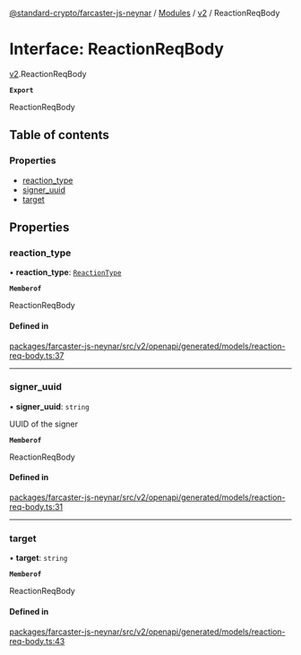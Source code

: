 [@standard-crypto/farcaster-js-neynar](../README.md) / [Modules](../modules.md) / [v2](../modules/v2.md) / ReactionReqBody

# Interface: ReactionReqBody

[v2](../modules/v2.md).ReactionReqBody

**`Export`**

ReactionReqBody

## Table of contents

### Properties

- [reaction\_type](v2.ReactionReqBody.md#reaction_type)
- [signer\_uuid](v2.ReactionReqBody.md#signer_uuid)
- [target](v2.ReactionReqBody.md#target)

## Properties

### reaction\_type

• **reaction\_type**: [`ReactionType`](../enums/v2.ReactionType.md)

**`Memberof`**

ReactionReqBody

#### Defined in

[packages/farcaster-js-neynar/src/v2/openapi/generated/models/reaction-req-body.ts:37](https://github.com/standard-crypto/farcaster-js/blob/main/packages/farcaster-js-neynar/src/v2/openapi/generated/models/reaction-req-body.ts#L37)

___

### signer\_uuid

• **signer\_uuid**: `string`

UUID of the signer

**`Memberof`**

ReactionReqBody

#### Defined in

[packages/farcaster-js-neynar/src/v2/openapi/generated/models/reaction-req-body.ts:31](https://github.com/standard-crypto/farcaster-js/blob/main/packages/farcaster-js-neynar/src/v2/openapi/generated/models/reaction-req-body.ts#L31)

___

### target

• **target**: `string`

**`Memberof`**

ReactionReqBody

#### Defined in

[packages/farcaster-js-neynar/src/v2/openapi/generated/models/reaction-req-body.ts:43](https://github.com/standard-crypto/farcaster-js/blob/main/packages/farcaster-js-neynar/src/v2/openapi/generated/models/reaction-req-body.ts#L43)
